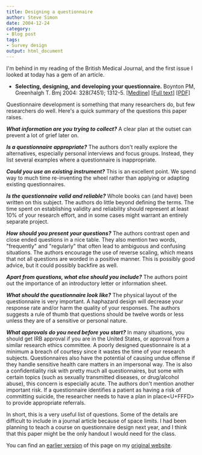 ```yaml
---
title: Designing a questionnaire
author: Steve Simon
date: 2004-12-24
category:
- Blog post
tags:
- Survey design
output: html_document
---
```

I\'m behind in my reading of the British Medical Journal, and the first
issue I looked at today has a gem of an article.

-   **Selecting, designing, and developing your questionnaire.** Boynton
    PM, Greenhalgh T. Bmj 2004: 328(7451); 1312-5.
    [\[Medline\]](http://www.ncbi.nlm.nih.gov/entrez/query.fcgi?cmd=Retrieve&db=PubMed&list_uids=15166072&dopt=Abstract)
    [\[Full
    text\]](http://bmj.bmjjournals.com/cgi/content/full/328/7451/1312)
    [\[PDF\]](http://bmj.bmjjournals.com/cgi/reprint/328/7451/1312.pdf)

Questionnaire development is something that many researchers do, but few
researchers do well. Here\'s a quick summary of the questions this paper
raises.

***What information are you trying to collect?*** A clear plan at the
outset can prevent a lot of grief later on.

***Is a questionnaire appropriate?*** The authors don\'t really explore
the alternatives, especially personal interviews and focus groups.
Instead, they list several examples where a questionnaire is
inappropriate.

***Could you use an existing instrument?*** This is an excellent point.
We spend way to much time re-inventing the wheel rather than applying or
adapting existing questionnaires.

***Is the questionnaire valid and reliable?*** Whole books can (and
have) been written on this subject. The authors do little beyond
defining the terms. The time spent on establishing validity and
reliability should represent at least 10% of your research effort, and
in some cases might warrant an entirely separate project.

***How should you present your questions?*** The authors contrast open
and close ended questions in a nice table. They also mention two words,
\"frequently\" and \"regularly\" that often lead to ambiguous and
confusing situations. The authors encourage the use of reverse scaling,
which means that not all questions are worded in a positive manner. This
is possibly good advice, but it could possibly backfire as well.

***Apart from questions, what else should you include?*** The authors
point out the importance of an introductory letter or information sheet.

***What should the questionnaire look like?*** The physical layout of
the questionnaire is very important. A haphazard design will decrease
your response rate and/or harm the quality of your responses. The
authors suggests a rule of thumb that questions should be twelve words
or less unless they are of a sensitive or personal nature.

***What approvals do you need before you start?*** In many situations,
you should get IRB approval if you are in the United States, or approval
from a similar research ethics committee. A poorly designed
questionnaire is at a minimum a breach of courtesy since it wastes the
time of your research subjects. Questionnaires also have the potential
of causing undue offense if they handle sensitive health care matters in
an impersonal way. The is also a confidentiality risk with pretty much
all questionnaires, but some with certain topics (such as sexually
transmitted diseases, or drug/alcohol abuse), this concern is especially
acute. The authors don\'t mention another important risk. If a
questionnaire identifies a patient as having a risk of committing
suicide, the researcher needs to have a plan in place<U+FFFD> to provide
appropriate referrals.

In short, this is a very useful list of questions. Some of the details
are difficult to include in a journal article because of space limits. I
had been planning to teach a course on questionnaire design next year,
and I think that this paper might be the only handout I would need for
the class.

You can find an [earlier version](http://www.pmean.com/04/DesigningQuestionnaire.html) of this page on my [original website](http://www.pmean.com/original_site.html).

